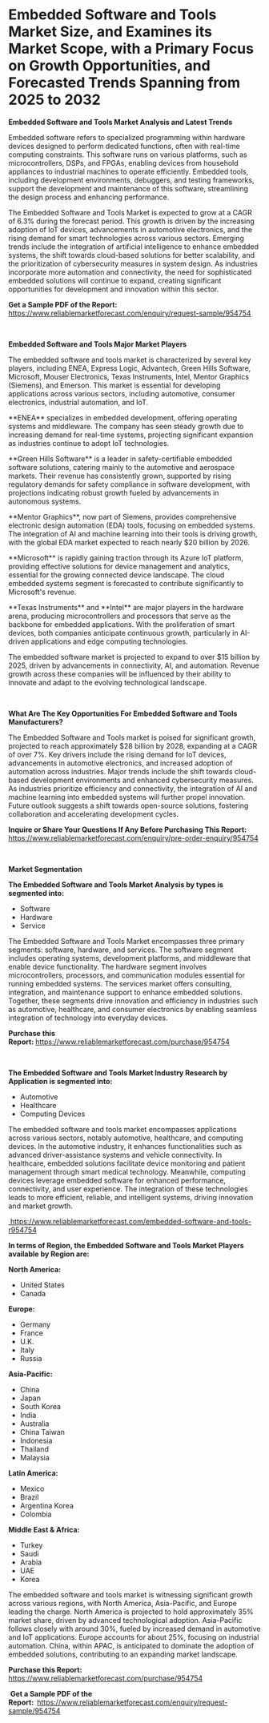 <p><h1>Embedded Software and Tools Market Size, and Examines its Market Scope, with a Primary Focus on Growth Opportunities, and Forecasted Trends Spanning from 2025 to 2032</h1></p><p><strong>Embedded Software and Tools Market Analysis and Latest Trends</strong></p>
<p><p>Embedded software refers to specialized programming within hardware devices designed to perform dedicated functions, often with real-time computing constraints. This software runs on various platforms, such as microcontrollers, DSPs, and FPGAs, enabling devices from household appliances to industrial machines to operate efficiently. Embedded tools, including development environments, debuggers, and testing frameworks, support the development and maintenance of this software, streamlining the design process and enhancing performance.</p><p>The Embedded Software and Tools Market is expected to grow at a CAGR of 6.3% during the forecast period. This growth is driven by the increasing adoption of IoT devices, advancements in automotive electronics, and the rising demand for smart technologies across various sectors. Emerging trends include the integration of artificial intelligence to enhance embedded systems, the shift towards cloud-based solutions for better scalability, and the prioritization of cybersecurity measures in system design. As industries incorporate more automation and connectivity, the need for sophisticated embedded solutions will continue to expand, creating significant opportunities for development and innovation within this sector.</p></p>
<p><strong>Get a Sample PDF of the Report:&nbsp;</strong> <a href="https://www.reliablemarketforecast.com/enquiry/request-sample/954754?utm_campaign=3504&utm_medium=2&utm_source=Github&utm_content=ia&utm_term=18042025&utm_id=embedded-software-and-tools">https://www.reliablemarketforecast.com/enquiry/request-sample/954754</a></p>
<p>&nbsp;</p>
<p><strong>Embedded Software and Tools Major Market Players</strong></p>
<p><p>The embedded software and tools market is characterized by several key players, including ENEA, Express Logic, Advantech, Green Hills Software, Microsoft, Mouser Electronics, Texas Instruments, Intel, Mentor Graphics (Siemens), and Emerson. This market is essential for developing applications across various sectors, including automotive, consumer electronics, industrial automation, and IoT.</p><p>**ENEA** specializes in embedded development, offering operating systems and middleware. The company has seen steady growth due to increasing demand for real-time systems, projecting significant expansion as industries continue to adopt IoT technologies.</p><p>**Green Hills Software** is a leader in safety-certifiable embedded software solutions, catering mainly to the automotive and aerospace markets. Their revenue has consistently grown, supported by rising regulatory demands for safety compliance in software development, with projections indicating robust growth fueled by advancements in autonomous systems.</p><p>**Mentor Graphics**, now part of Siemens, provides comprehensive electronic design automation (EDA) tools, focusing on embedded systems. The integration of AI and machine learning into their tools is driving growth, with the global EDA market expected to reach nearly $20 billion by 2026.</p><p>**Microsoft** is rapidly gaining traction through its Azure IoT platform, providing effective solutions for device management and analytics, essential for the growing connected device landscape. The cloud embedded systems segment is forecasted to contribute significantly to Microsoft's revenue.</p><p>**Texas Instruments** and **Intel** are major players in the hardware arena, producing microcontrollers and processors that serve as the backbone for embedded applications. With the proliferation of smart devices, both companies anticipate continuous growth, particularly in AI-driven applications and edge computing technologies.</p><p>The embedded software market is projected to expand to over $15 billion by 2025, driven by advancements in connectivity, AI, and automation. Revenue growth across these companies will be influenced by their ability to innovate and adapt to the evolving technological landscape.</p></p>
<p>&nbsp;</p>
<p><strong>What Are The Key Opportunities For Embedded Software and Tools Manufacturers?</strong></p>
<p><p>The Embedded Software and Tools market is poised for significant growth, projected to reach approximately $28 billion by 2028, expanding at a CAGR of over 7%. Key drivers include the rising demand for IoT devices, advancements in automotive electronics, and increased adoption of automation across industries. Major trends include the shift towards cloud-based development environments and enhanced cybersecurity measures. As industries prioritize efficiency and connectivity, the integration of AI and machine learning into embedded systems will further propel innovation. Future outlook suggests a shift towards open-source solutions, fostering collaboration and accelerating development cycles.</p></p>
<p><strong>Inquire or Share Your Questions If Any Before Purchasing This Report:</strong> <a href="https://www.reliablemarketforecast.com/enquiry/pre-order-enquiry/954754?utm_campaign=3504&utm_medium=2&utm_source=Github&utm_content=ia&utm_term=18042025&utm_id=embedded-software-and-tools">https://www.reliablemarketforecast.com/enquiry/pre-order-enquiry/954754</a></p>
<p>&nbsp;</p>
<p><strong>Market Segmentation</strong></p>
<p><strong>The Embedded Software and Tools Market Analysis by types is segmented into:</strong></p>
<p><ul><li>Software</li><li>Hardware</li><li>Service</li></ul></p>
<p><p>The Embedded Software and Tools Market encompasses three primary segments: software, hardware, and services. The software segment includes operating systems, development platforms, and middleware that enable device functionality. The hardware segment involves microcontrollers, processors, and communication modules essential for running embedded systems. The services market offers consulting, integration, and maintenance support to enhance embedded solutions. Together, these segments drive innovation and efficiency in industries such as automotive, healthcare, and consumer electronics by enabling seamless integration of technology into everyday devices.</p></p>
<p><strong>Purchase this Report:&nbsp;</strong><a href="https://www.reliablemarketforecast.com/purchase/954754?utm_campaign=3504&utm_medium=2&utm_source=Github&utm_content=ia&utm_term=18042025&utm_id=embedded-software-and-tools">https://www.reliablemarketforecast.com/purchase/954754</a></p>
<p>&nbsp;</p>
<p><strong>The Embedded Software and Tools Market Industry Research by Application is segmented into:</strong></p>
<p><ul><li>Automotive</li><li>Healthcare</li><li>Computing Devices</li></ul></p>
<p><p>The embedded software and tools market encompasses applications across various sectors, notably automotive, healthcare, and computing devices. In the automotive industry, it enhances functionalities such as advanced driver-assistance systems and vehicle connectivity. In healthcare, embedded solutions facilitate device monitoring and patient management through smart medical technology. Meanwhile, computing devices leverage embedded software for enhanced performance, connectivity, and user experience. The integration of these technologies leads to more efficient, reliable, and intelligent systems, driving innovation and market growth.</p></p>
<p><a href="https://www.reliablemarketforecast.com/embedded-software-and-tools-r954754?utm_campaign=3504&utm_medium=2&utm_source=Github&utm_content=ia&utm_term=18042025&utm_id=embedded-software-and-tools">&nbsp;https://www.reliablemarketforecast.com/embedded-software-and-tools-r954754</a></p>
<p><strong>In terms of Region, the Embedded Software and Tools Market Players available by Region are:</strong></p>
<p>
    <p> <strong> North America: </strong>
        <ul>
            <li>United States</li>
            <li>Canada</li>
        </ul>
        </p> 
    <p> <strong> Europe: </strong>
        <ul>
            <li>Germany</li>
            <li>France</li>
            <li>U.K.</li>
            <li>Italy</li>
            <li>Russia</li>
        </ul>
        </p> 
    <p> <strong> Asia-Pacific: </strong>
        <ul>
            <li>China</li>
            <li>Japan</li>
            <li>South Korea</li>
            <li>India</li>
            <li>Australia</li>
            <li>China Taiwan</li>
            <li>Indonesia</li>
            <li>Thailand</li>
            <li>Malaysia</li>
        </ul>
        </p> 
    <p> <strong> Latin America: </strong>
        <ul>
            <li>Mexico</li>
            <li>Brazil</li>
            <li>Argentina Korea</li>
            <li>Colombia</li>
        </ul>
        </p> 
    <p> <strong> Middle East & Africa: </strong>
        <ul>
            <li>Turkey</li>
            <li>Saudi</li>
            <li>Arabia</li>
            <li>UAE</li>
            <li>Korea</li>
        </ul>
    </p>
    </p>
<p><p>The embedded software and tools market is witnessing significant growth across various regions, with North America, Asia-Pacific, and Europe leading the charge. North America is projected to hold approximately 35% market share, driven by advanced technological adoption. Asia-Pacific follows closely with around 30%, fueled by increased demand in automotive and IoT applications. Europe accounts for about 25%, focusing on industrial automation. China, within APAC, is anticipated to dominate the adoption of embedded solutions, contributing to an expanding market landscape.</p></p>
<p><strong>Purchase this Report: </strong><a href="https://www.reliablemarketforecast.com/purchase/954754?utm_campaign=3504&utm_medium=2&utm_source=Github&utm_content=ia&utm_term=18042025&utm_id=embedded-software-and-tools">https://www.reliablemarketforecast.com/purchase/954754</a></p>
<p>&nbsp;<strong>Get a Sample PDF of the Report:&nbsp;&nbsp;</strong><a href="https://www.reliablemarketforecast.com/enquiry/request-sample/954754?utm_campaign=3504&utm_medium=2&utm_source=Github&utm_content=ia&utm_term=18042025&utm_id=embedded-software-and-tools">https://www.reliablemarketforecast.com/enquiry/request-sample/954754</a></p>
<p><strong></strong></p>
<p><p></p><p></p><p></p></p>